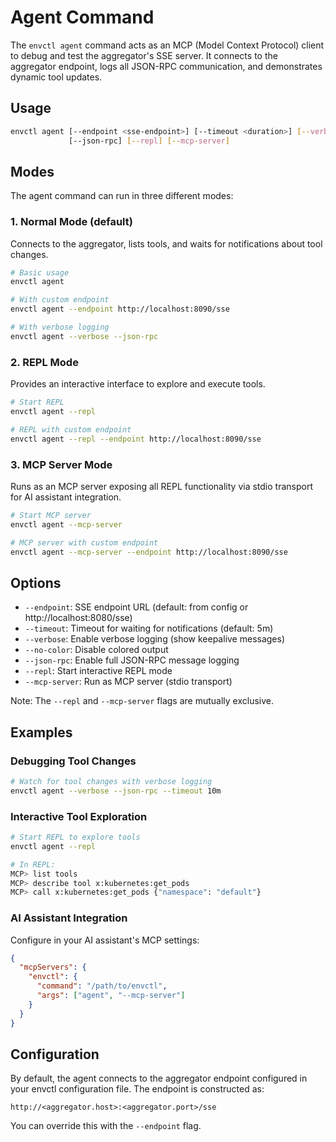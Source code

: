 # Agent Command

The `envctl agent` command acts as an MCP (Model Context Protocol) client to debug and test the aggregator's SSE server. It connects to the aggregator endpoint, logs all JSON-RPC communication, and demonstrates dynamic tool updates.

## Usage

```bash
envctl agent [--endpoint <sse-endpoint>] [--timeout <duration>] [--verbose] [--no-color]
             [--json-rpc] [--repl] [--mcp-server]
```

## Modes

The agent command can run in three different modes:

### 1. Normal Mode (default)
Connects to the aggregator, lists tools, and waits for notifications about tool changes.

```bash
# Basic usage
envctl agent

# With custom endpoint
envctl agent --endpoint http://localhost:8090/sse

# With verbose logging
envctl agent --verbose --json-rpc
```

### 2. REPL Mode
Provides an interactive interface to explore and execute tools.

```bash
# Start REPL
envctl agent --repl

# REPL with custom endpoint
envctl agent --repl --endpoint http://localhost:8090/sse
```

### 3. MCP Server Mode
Runs as an MCP server exposing all REPL functionality via stdio transport for AI assistant integration.

```bash
# Start MCP server
envctl agent --mcp-server

# MCP server with custom endpoint
envctl agent --mcp-server --endpoint http://localhost:8090/sse
```

## Options

- `--endpoint`: SSE endpoint URL (default: from config or http://localhost:8080/sse)
- `--timeout`: Timeout for waiting for notifications (default: 5m)
- `--verbose`: Enable verbose logging (show keepalive messages)
- `--no-color`: Disable colored output
- `--json-rpc`: Enable full JSON-RPC message logging
- `--repl`: Start interactive REPL mode
- `--mcp-server`: Run as MCP server (stdio transport)

Note: The `--repl` and `--mcp-server` flags are mutually exclusive.

## Examples

### Debugging Tool Changes

```bash
# Watch for tool changes with verbose logging
envctl agent --verbose --json-rpc --timeout 10m
```

### Interactive Tool Exploration

```bash
# Start REPL to explore tools
envctl agent --repl

# In REPL:
MCP> list tools
MCP> describe tool x:kubernetes:get_pods
MCP> call x:kubernetes:get_pods {"namespace": "default"}
```

### AI Assistant Integration

Configure in your AI assistant's MCP settings:

```json
{
  "mcpServers": {
    "envctl": {
      "command": "/path/to/envctl",
      "args": ["agent", "--mcp-server"]
    }
  }
}
```

## Configuration

By default, the agent connects to the aggregator endpoint configured in your envctl configuration file. The endpoint is constructed as:

```
http://<aggregator.host>:<aggregator.port>/sse
```

You can override this with the `--endpoint` flag. 
